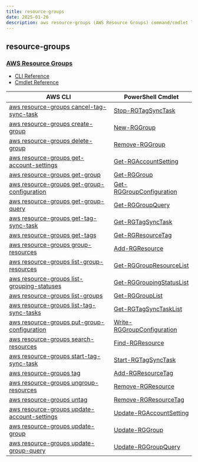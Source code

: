 ```yaml
---
title: resource-groups
date: 2025-01-26
description: aws resource-groups (AWS Resource Groups) command/cmdlet list.
---
```


## resource-groups

### [AWS Resource Groups](https://aws.amazon.com/)

* [CLI Reference](https://awscli.amazonaws.com/v2/documentation/api/latest/reference/resource-groups/index.html)
* [Cmdlet Reference](https://docs.aws.amazon.com/powershell/latest/reference/items/AWS_Resource_Groups_cmdlets.html)

|AWS CLI|PowerShell Cmdlet|
|----|----|
|[aws resource-groups cancel-tag-sync-task](https://awscli.amazonaws.com/v2/documentation/api/latest/reference/resource-groups/cancel-tag-sync-task.html)|[Stop-RGTagSyncTask](https://docs.aws.amazon.com/powershell/latest/reference/items/Stop-RGTagSyncTask.html)|
|[aws resource-groups create-group](https://awscli.amazonaws.com/v2/documentation/api/latest/reference/resource-groups/create-group.html)|[New-RGGroup](https://docs.aws.amazon.com/powershell/latest/reference/items/New-RGGroup.html)|
|[aws resource-groups delete-group](https://awscli.amazonaws.com/v2/documentation/api/latest/reference/resource-groups/delete-group.html)|[Remove-RGGroup](https://docs.aws.amazon.com/powershell/latest/reference/items/Remove-RGGroup.html)|
|[aws resource-groups get-account-settings](https://awscli.amazonaws.com/v2/documentation/api/latest/reference/resource-groups/get-account-settings.html)|[Get-RGAccountSetting](https://docs.aws.amazon.com/powershell/latest/reference/items/Get-RGAccountSetting.html)|
|[aws resource-groups get-group](https://awscli.amazonaws.com/v2/documentation/api/latest/reference/resource-groups/get-group.html)|[Get-RGGroup](https://docs.aws.amazon.com/powershell/latest/reference/items/Get-RGGroup.html)|
|[aws resource-groups get-group-configuration](https://awscli.amazonaws.com/v2/documentation/api/latest/reference/resource-groups/get-group-configuration.html)|[Get-RGGroupConfiguration](https://docs.aws.amazon.com/powershell/latest/reference/items/Get-RGGroupConfiguration.html)|
|[aws resource-groups get-group-query](https://awscli.amazonaws.com/v2/documentation/api/latest/reference/resource-groups/get-group-query.html)|[Get-RGGroupQuery](https://docs.aws.amazon.com/powershell/latest/reference/items/Get-RGGroupQuery.html)|
|[aws resource-groups get-tag-sync-task](https://awscli.amazonaws.com/v2/documentation/api/latest/reference/resource-groups/get-tag-sync-task.html)|[Get-RGTagSyncTask](https://docs.aws.amazon.com/powershell/latest/reference/items/Get-RGTagSyncTask.html)|
|[aws resource-groups get-tags](https://awscli.amazonaws.com/v2/documentation/api/latest/reference/resource-groups/get-tags.html)|[Get-RGResourceTag](https://docs.aws.amazon.com/powershell/latest/reference/items/Get-RGResourceTag.html)|
|[aws resource-groups group-resources](https://awscli.amazonaws.com/v2/documentation/api/latest/reference/resource-groups/group-resources.html)|[Add-RGResource](https://docs.aws.amazon.com/powershell/latest/reference/items/Add-RGResource.html)|
|[aws resource-groups list-group-resources](https://awscli.amazonaws.com/v2/documentation/api/latest/reference/resource-groups/list-group-resources.html)|[Get-RGGroupResourceList](https://docs.aws.amazon.com/powershell/latest/reference/items/Get-RGGroupResourceList.html)|
|[aws resource-groups list-grouping-statuses](https://awscli.amazonaws.com/v2/documentation/api/latest/reference/resource-groups/list-grouping-statuses.html)|[Get-RGGroupingStatusList](https://docs.aws.amazon.com/powershell/latest/reference/items/Get-RGGroupingStatusList.html)|
|[aws resource-groups list-groups](https://awscli.amazonaws.com/v2/documentation/api/latest/reference/resource-groups/list-groups.html)|[Get-RGGroupList](https://docs.aws.amazon.com/powershell/latest/reference/items/Get-RGGroupList.html)|
|[aws resource-groups list-tag-sync-tasks](https://awscli.amazonaws.com/v2/documentation/api/latest/reference/resource-groups/list-tag-sync-tasks.html)|[Get-RGTagSyncTaskList](https://docs.aws.amazon.com/powershell/latest/reference/items/Get-RGTagSyncTaskList.html)|
|[aws resource-groups put-group-configuration](https://awscli.amazonaws.com/v2/documentation/api/latest/reference/resource-groups/put-group-configuration.html)|[Write-RGGroupConfiguration](https://docs.aws.amazon.com/powershell/latest/reference/items/Write-RGGroupConfiguration.html)|
|[aws resource-groups search-resources](https://awscli.amazonaws.com/v2/documentation/api/latest/reference/resource-groups/search-resources.html)|[Find-RGResource](https://docs.aws.amazon.com/powershell/latest/reference/items/Find-RGResource.html)|
|[aws resource-groups start-tag-sync-task](https://awscli.amazonaws.com/v2/documentation/api/latest/reference/resource-groups/start-tag-sync-task.html)|[Start-RGTagSyncTask](https://docs.aws.amazon.com/powershell/latest/reference/items/Start-RGTagSyncTask.html)|
|[aws resource-groups tag](https://awscli.amazonaws.com/v2/documentation/api/latest/reference/resource-groups/tag.html)|[Add-RGResourceTag](https://docs.aws.amazon.com/powershell/latest/reference/items/Add-RGResourceTag.html)|
|[aws resource-groups ungroup-resources](https://awscli.amazonaws.com/v2/documentation/api/latest/reference/resource-groups/ungroup-resources.html)|[Remove-RGResource](https://docs.aws.amazon.com/powershell/latest/reference/items/Remove-RGResource.html)|
|[aws resource-groups untag](https://awscli.amazonaws.com/v2/documentation/api/latest/reference/resource-groups/untag.html)|[Remove-RGResourceTag](https://docs.aws.amazon.com/powershell/latest/reference/items/Remove-RGResourceTag.html)|
|[aws resource-groups update-account-settings](https://awscli.amazonaws.com/v2/documentation/api/latest/reference/resource-groups/update-account-settings.html)|[Update-RGAccountSetting](https://docs.aws.amazon.com/powershell/latest/reference/items/Update-RGAccountSetting.html)|
|[aws resource-groups update-group](https://awscli.amazonaws.com/v2/documentation/api/latest/reference/resource-groups/update-group.html)|[Update-RGGroup](https://docs.aws.amazon.com/powershell/latest/reference/items/Update-RGGroup.html)|
|[aws resource-groups update-group-query](https://awscli.amazonaws.com/v2/documentation/api/latest/reference/resource-groups/update-group-query.html)|[Update-RGGroupQuery](https://docs.aws.amazon.com/powershell/latest/reference/items/Update-RGGroupQuery.html)|

